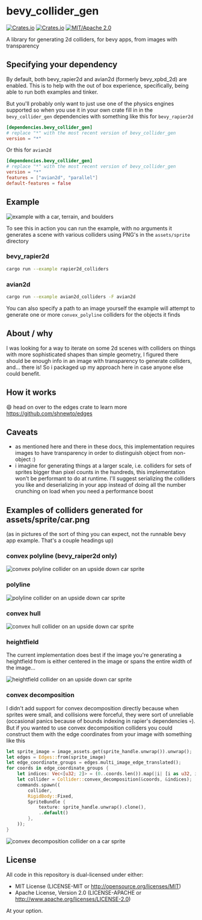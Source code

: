 # bevy_collider_gen

[![Crates.io](https://img.shields.io/crates/v/bevy_collider_gen.svg)](https://crates.io/crates/bevy_collider_gen)
[![Crates.io](https://img.shields.io/crates/d/bevy_collider_gen.svg)](https://crates.io/crates/bevy_collider_gen)
[![MIT/Apache 2.0](https://img.shields.io/badge/license-MIT%2FApache-blue.svg)](https://github.com/shnewto/bevy_collider_gen#license)

A library for generating 2d colliders, for bevy apps, from images with transparency

## Specifying your dependency

By default, both bevy_rapier2d and avian2d (formerly bevy_xpbd_2d) are enabled.
This is to help with the out of box experience, specifically,
being able to run both examples and tinker.

But you'll probably only want to just use one of the physics engines supported
so when you use it in your own crate fill in in the `bevy_collider_gen`
dependencies with something like this for `bevy_rapier2d`

```toml
[dependencies.bevy_collider_gen]
# replace "*" with the most recent version of bevy_collider_gen
version = "*"
```

Or this for `avian2d`

```toml
[dependencies.bevy_collider_gen]
# replace "*" with the most recent version of bevy_collider_gen
version = "*"
features = ["avian2d", "parallel"]
default-features = false
```

## Example

![example with a car, terrain, and boulders](https://github.com/shnewto/bevy_collider_gen/blob/main/img/example-default.png?raw=true)

To see this in action you can run the example, with no arguments
it generates a scene with various colliders using PNG's in the `assets/sprite` directory

### bevy_rapier2d

```sh
cargo run --example rapier2d_colliders
```

### avian2d

```sh
cargo run --example avian2d_colliders -F avian2d
```

You can also specify a path to an image yourself the example will attempt to
generate one or more `convex_polyline` colliders for the objects it finds

## About / why

I was looking for a way to iterate on some 2d scenes with colliders
on things with more sophisticated shapes than simple
geometry, I figured there should be enough info in an image with
transparency to generate colliders, and... there is! So i
packaged up my approach here in case anyone else could benefit.

## How it works

😄 head on over to the edges crate to learn more <https://github.com/shnewto/edges>

## Caveats

- as mentioned here and there in these docs, this implementation requires
  images to have transparency in order to distinguish object from non-object :)
- i imagine for generating things at a larger scale, i.e. colliders
  for sets of sprites bigger than pixel counts in the hundreds, this implementation
  won't be performant to do at runtime. I'll suggest serializing the colliders
  you like and deserializing in your app instead of doing all the number crunching
  on load when you need a performance boost

## Examples of colliders generated for assets/sprite/car.png

(as in pictures of the sort of thing you can expect,
not the runnable bevy app example. That's a couple headings up)

### convex polyline (bevy_raiper2d only)

![convex polyline collider on an upside down car sprite](https://github.com/shnewto/bevy_collider_gen/blob/main/img/convex-polyline.png?raw=true)

### polyline

![polyline collider on an upside down car sprite](https://github.com/shnewto/bevy_collider_gen/blob/main/img/polyline.png?raw=true)

### convex hull

![convex hull collider on an upside down car sprite](https://github.com/shnewto/bevy_collider_gen/blob/main/img/convex-hull.png?raw=true)

### heightfield

The current implementation does best if the image
you're generating a heightfield from is either centered in the image
or spans the entire width of the image...

![heightfield collider on an upside down car sprite](https://github.com/shnewto/bevy_collider_gen/blob/main/img/heightfield.png?raw=true)

### convex decomposition

I didn't add support for convex decomposition directly because when
sprites were small, and collisions were forceful, they were sort of unreliable
(occasional panics because of bounds indexing in rapier's dependencies 💀).
But if you wanted to use convex decomposition colliders you could construct
them with the edge coordinates from your image with something like this

```rust
let sprite_image = image_assets.get(sprite_handle.unwrap()).unwrap();
let edges = Edges::from(sprite_image)
let edge_coordinate_groups = edges.multi_image_edge_translated();
for coords in edge_coordinate_groups {
    let indices: Vec<[u32; 2]> = (0..coords.len()).map(|i| [i as u32, i as u32]).collect();
    let collider = Collider::convex_decomposition(&coords, &indices);
    commands.spawn((
        collider,
        RigidBody::Fixed,
        SpriteBundle {
            texture: sprite_handle.unwrap().clone(),
            ..default()
        },
    ));
}
```

![convex decomposition collider on a car sprite](https://github.com/shnewto/bevy_collider_gen/blob/main/img/convex-decomposition.png?raw=true)

## License

All code in this repository is dual-licensed under either:

- MIT License (LICENSE-MIT or <http://opensource.org/licenses/MIT>)
- Apache License, Version 2.0 (LICENSE-APACHE or <http://www.apache.org/licenses/LICENSE-2.0>)

At your option.
